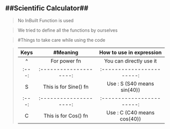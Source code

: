 ##Scientific Calculator##
-----------------------
>No InBuilt Function is used

>We tried to define all the functions by ourselves 

>#Things to take care while using the code

> | Keys |          #Meaning    | How to use in expression|
> | :---:|:--------------------:|:-----------------------:|
> |  ^   |         For power fn | You can directly use it |
> | :---:|:--------------------:|:-----------------------:|
> | S    | This is for Sine() fn| Use : S<angle> (S40 means sin(40))   |
> | :---:|:--------------------:|:-----------------------:|
> | C    | This is for Cos() fn| Use : C<angle> (C40 means cos(40))   |